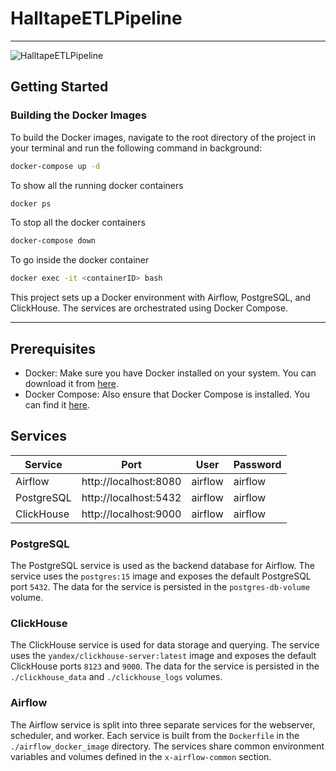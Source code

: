 # HalltapeETLPipeline
***
![HalltapeETLPipeline](https://github.com/halltape/HalltapeETL/blob/main/png/etl.png)
## Getting Started

### Building the Docker Images

To build the Docker images, navigate to the root directory of the project in your terminal and run the following command in background:
```bash
docker-compose up -d
```

To show all the running docker containers
```bash
docker ps
```

To stop all the docker containers
```bash
docker-compose down
```

To go inside the docker container
```bash
docker exec -it <containerID> bash
```

This project sets up a Docker environment with Airflow, PostgreSQL, and ClickHouse. The services are orchestrated using Docker Compose.

***
## Prerequisites

- Docker: Make sure you have Docker installed on your system. You can download it from [here](https://www.docker.com/products/docker-desktop).
- Docker Compose: Also ensure that Docker Compose is installed. You can find it [here](https://docs.docker.com/compose/install/).

## Services

| Service | Port | User    | Password |
|---------|------|---------|----------|
| Airflow | http://localhost:8080 |   airflow      |    airflow      |
| PostgreSQL | http://localhost:5432 | airflow | airflow         |
| ClickHouse | http://localhost:9000 |  airflow       |   airflow       |


### PostgreSQL

The PostgreSQL service is used as the backend database for Airflow. The service uses the `postgres:15` image and exposes the default PostgreSQL port `5432`. The data for the service is persisted in the `postgres-db-volume` volume.

### ClickHouse

The ClickHouse service is used for data storage and querying. The service uses the `yandex/clickhouse-server:latest` image and exposes the default ClickHouse ports `8123` and `9000`. The data for the service is persisted in the `./clickhouse_data` and `./clickhouse_logs` volumes.

### Airflow

The Airflow service is split into three separate services for the webserver, scheduler, and worker. Each service is built from the `Dockerfile` in the `./airflow_docker_image` directory. The services share common environment variables and volumes defined in the `x-airflow-common` section.
